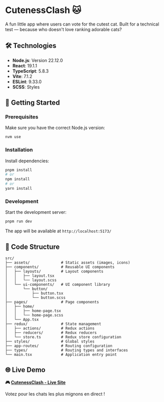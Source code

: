 # CutenessClash 🐱

A fun little app where users can vote for the cutest cat.
Built for a technical test — because who doesn't love ranking adorable cats?

## 🛠️ Technologies

- **Node.js**: Version 22.12.0
- **React**: 19.1.1
- **TypeScript**: 5.8.3
- **Vite**: 7.1.2
- **ESLint**: 9.33.0
- **SCSS**: Styles

## 🚀 Getting Started

### Prerequisites

Make sure you have the correct Node.js version:

```bash
nvm use
```

### Installation

Install dependencies:

```bash
pnpm install
# or
npm install
# or
yarn install
```

### Development

Start the development server:

```bash
pnpm run dev
```

The app will be available at `http://localhost:5173/`

## 📁 Code Structure

```
src/
├── assets/              # Static assets (images, icons)
├── components/          # Reusable UI components
│   ├── layouts/         # Layout components
│   │   ├── layout.tsx
│   │   └── layout.scss
│   └── ui-components/   # UI component library
│       └── button/
│           ├── button.tsx
│           └── button.scss
├── pages/               # Page components
│   ├── home/
│   │   ├── home-page.tsx
│   │   └── home-page.scss
│   └── App.tsx
├── redux/               # State management
│   ├── actions/         # Redux actions
│   ├── reducers/        # Redux reducers
│   └── store.ts         # Redux store configuration
├── styles/              # Global styles
├── app-routes/          # Routing configuration
├── types/               # Routing types and interfaces
└── main.tsx             # Application entry point
```

## 🌐 Live Demo

**🎮 [CutenessClash - Live Site](https://cuteness-clash-pfo9.vercel.app/)**

Votez pour les chats les plus mignons en direct !
